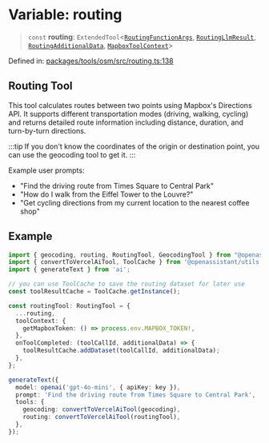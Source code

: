 # Variable: routing

> `const` **routing**: `ExtendedTool`\<[`RoutingFunctionArgs`](../type-aliases/RoutingFunctionArgs.md), [`RoutingLlmResult`](../type-aliases/RoutingLlmResult.md), [`RoutingAdditionalData`](../type-aliases/RoutingAdditionalData.md), [`MapboxToolContext`](../type-aliases/MapboxToolContext.md)\>

Defined in: [packages/tools/osm/src/routing.ts:138](https://github.com/GeoDaCenter/openassistant/blob/0a6a7e7306d75a25dc968b3117f04cb7bd613bec/packages/tools/osm/src/routing.ts#L138)

## Routing Tool

This tool calculates routes between two points using Mapbox's Directions API.
It supports different transportation modes (driving, walking, cycling) and returns
detailed route information including distance, duration, and turn-by-turn directions.

:::tip
If you don't know the coordinates of the origin or destination point, you can use the geocoding tool to get it.
:::

Example user prompts:
- "Find the driving route from Times Square to Central Park"
- "How do I walk from the Eiffel Tower to the Louvre?"
- "Get cycling directions from my current location to the nearest coffee shop"

## Example

```typescript
import { geocoding, routing, RoutingTool, GeocodingTool } from "@openassistant/osm";
import { convertToVercelAiTool, ToolCache } from '@openassistant/utils';
import { generateText } from 'ai';

// you can use ToolCache to save the routing dataset for later use
const toolResultCache = ToolCache.getInstance();

const routingTool: RoutingTool = {
  ...routing,
  toolContext: {
    getMapboxToken: () => process.env.MAPBOX_TOKEN!,
  },
  onToolCompleted: (toolCallId, additionalData) => {
    toolResultCache.addDataset(toolCallId, additionalData);
  },
};

generateText({
  model: openai('gpt-4o-mini', { apiKey: key }),
  prompt: 'Find the driving route from Times Square to Central Park',
  tools: {
    geocoding: convertToVercelAiTool(geocoding),
    routing: convertToVercelAiTool(routingTool),
  },
});
```
